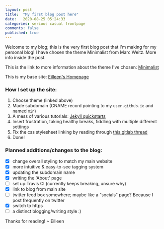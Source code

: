 ```yaml
---
layout: post
title:  "My first blog post here"
date:   2020-08-25 05:24:33 
categories: serious casual frontpage
comments: false
published: true
---
```


Welcome to my blog; this is the very first blog post that I'm making for my personal blog! I have chosen the theme Minimalist from Marc Weitz. More info inside the post.

<!--more-->

This is the link to more information about the theme I've chosen: [Minimalist][minimalist-origin]

This is my base site: [Eilleen's Homepage][eilleeenz]

### How I set up the site:

1. Choose theme (linked above)
2. Made subdomain (CNAME record pointing to my `user.github.io` and named `min`)
3. A mess of various tutorials: [Jekyll quickstarts][jekyll-docs]
4. Insert frustration, taking healthy breaks, fiddling with multiple different settings
5. Fix the css stylesheet linking by reading through [this gitlab thread][gitlab-thread]
6. Done!

### Planned additions/changes to the blog:
- [x] change overall styling to match my main website
- [x] more intuitive & easy-to-see tagging system
- [x] updating the subdomain name
- [x] writing the 'About' page
- [ ] set up Travis CI (currently keeps breaking, unsure why)
- [x] link to blog from main site
- [ ] twitter feed box somewhere; maybe like a "socials" page? Because I post frequently on twitter
- [x] switch to https
- [ ] a distinct blogging/writing style :)

Thanks for reading!
~ Eilleen

[minimalist-origin]: http://marc-weitz.de/minimalist/
[eilleeenz]:   https://orange.eilleeenz.com/
[jekyll-docs]: https://jekyllrb.com/docs/
[gitlab-thread]: https://gitlab.com/pages/jekyll/-/issues/22
